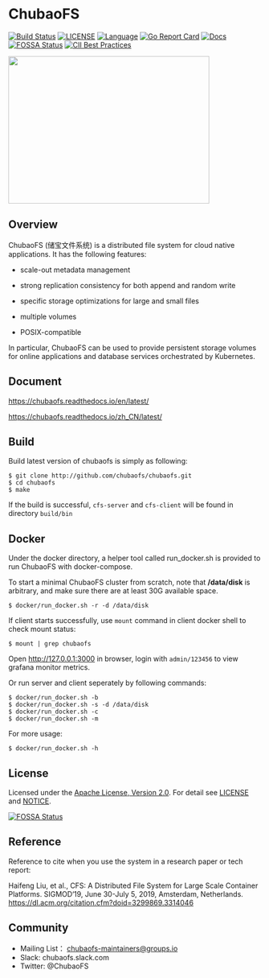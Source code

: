 # ChubaoFS

[![Build Status](https://travis-ci.org/chubaofs/chubaofs.svg?branch=master)](https://travis-ci.org/chubaofs/chubaofs)
[![LICENSE](https://img.shields.io/github/license/chubaofs/chubaofs.svg)](https://github.com/chubaofs/chubaofs/blob/master/LICENSE)
[![Language](https://img.shields.io/badge/Language-Go-blue.svg)](https://golang.org/)
[![Go Report Card](https://goreportcard.com/badge/github.com/chubaofs/chubaofs)](https://goreportcard.com/report/github.com/chubaofs/chubaofs)
[![Docs](https://readthedocs.org/projects/chubaofs/badge/?version=latest)](https://chubaofs.readthedocs.io/en/latest/?badge=latest)
[![FOSSA Status](https://app.fossa.io/api/projects/git%2Bgithub.com%2Fchubaofs%2Fcfs.svg?type=shield)](https://app.fossa.io/projects/git%2Bgithub.com%2Fchubaofs%2Fcfs?ref=badge_shield)
[![CII Best Practices](https://bestpractices.coreinfrastructure.org/projects/2761/badge)](https://bestpractices.coreinfrastructure.org/projects/2761)

<img src="https://user-images.githubusercontent.com/47099843/55525970-bf53d880-56c5-11e9-8c28-55d208859824.png" width="400" height="293" />


## Overview

ChubaoFS (储宝文件系统) is a distributed file system for cloud native applications. It has the following features:

* scale-out metadata management

* strong replication consistency for both append and random write

* specific storage optimizations for large and small files

* multiple volumes

* POSIX-compatible

In particular, ChubaoFS can be used to provide persistent storage volumes for online applications and database services orchestrated by Kubernetes. 


## Document

https://chubaofs.readthedocs.io/en/latest/

https://chubaofs.readthedocs.io/zh_CN/latest/


## Build

Build latest version of chubaofs is simply as following:

```
$ git clone http://github.com/chubaofs/chubaofs.git
$ cd chubaofs
$ make
```

If the build is successful, `cfs-server` and `cfs-client` will be found in directory `build/bin`


## Docker

Under the docker directory, a helper tool called run_docker.sh is provided to run ChubaoFS with docker-compose.

To start a minimal ChubaoFS cluster from scratch, note that **/data/disk** is arbitrary, and make sure there are at least 30G available space.

```
$ docker/run_docker.sh -r -d /data/disk
```

If client starts successfully, use `mount` command in client docker shell to check mount status:

```
$ mount | grep chubaofs
```

Open http://127.0.0.1:3000 in browser, login with `admin/123456` to view grafana monitor metrics.

Or run server and client seperately by following commands:

```
$ docker/run_docker.sh -b
$ docker/run_docker.sh -s -d /data/disk
$ docker/run_docker.sh -c
$ docker/run_docker.sh -m
```

For more usage:

```
$ docker/run_docker.sh -h
```


## License

Licensed under the [Apache License, Version 2.0](http://www.apache.org/licenses/LICENSE-2.0).
For detail see [LICENSE](LICENSE) and [NOTICE](NOTICE).

[![FOSSA Status](https://app.fossa.io/api/projects/git%2Bgithub.com%2Fchubaofs%2Fcfs.svg?type=large)](https://app.fossa.io/projects/git%2Bgithub.com%2Fchubaofs%2Fcfs?ref=badge_large)


## Reference

Reference to cite when you use the system in a research paper or tech report: 

Haifeng Liu, et al., CFS: A Distributed File System for Large Scale Container Platforms. SIGMOD‘19, June 30-July 5, 2019, Amsterdam, Netherlands. https://dl.acm.org/citation.cfm?doid=3299869.3314046

## Community

* Mailing List： chubaofs-maintainers@groups.io
* Slack: chubaofs.slack.com
* Twitter: @ChubaoFS



